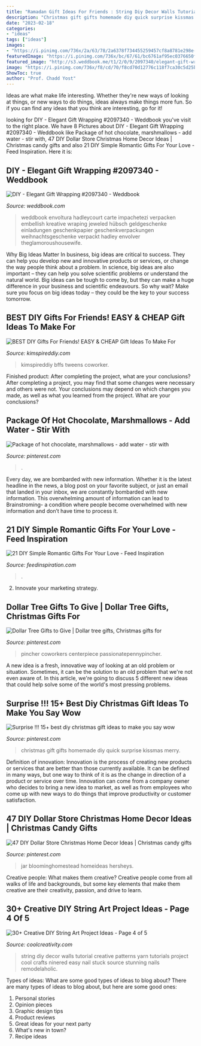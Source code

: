 ```yaml
---
title: "Ramadan Gift Ideas For Friends : String Diy Decor Walls Tutorial Creative Patterns Yarn Tutorials Project Cool Crafts Ninered Easy Nail Stuck Source Stunning Nails Remodelaholic"
description: "Christmas gift gifts homemade diy quick surprise kissmas merry"
date: "2023-02-18"
categories:
- "ideas"
tags: ["ideas"]
images:
- "https://i.pinimg.com/736x/2a/63/78/2a6378f734455259457cf8a8781e298e--snowman-soup-snowman-party.jpg"
featuredImage: "https://i.pinimg.com/736x/bc/67/61/bc6761af95ec0376650fb228c6bb8baa.jpg"
featured_image: "http://s3.weddbook.me/t1/2/0/9/2097340/elegant-gift-wrapping.jpg"
image: "https://i.pinimg.com/736x/f8/cd/70/f8cd70d12776c118f7ca30c5d25b09ab.jpg"
ShowToc: true
author: "Prof. Chadd Yost"
---
```



Ideas are what make life interesting. Whether they're new ways of looking at things, or new ways to do things, ideas always make things more fun. So if you can find any ideas that you think are interesting, go for it!

	

		
looking for DIY - Elegant Gift Wrapping #2097340 - Weddbook you've visit to the right place. We have 8 Pictures about DIY - Elegant Gift Wrapping #2097340 - Weddbook like Package of hot chocolate, marshmallows - add water - stir with, 47 DIY Dollar Store Christmas Home Decor Ideas | Christmas candy gifts and also 21 DIY Simple Romantic Gifts For Your Love - Feed Inspiration. Here it is:
		
    
## DIY - Elegant Gift Wrapping #2097340 - Weddbook

<img loading=lazy src="http://s3.weddbook.me/t1/2/0/9/2097340/elegant-gift-wrapping.jpg" onerror="this.onerror=null;this.src='https://tse2.mm.bing.net/th?id=OIP.BTT-mTguTHrCzD2pLhVTEQHaJ3&amp;pid=15.1';" alt="DIY - Elegant Gift Wrapping #2097340 - Weddbook">

_Source: weddbook.com_

>weddbook envoltura hadleycourt carte impachetezi verpacken embellish kreative wraping jeweled hübsch geldgeschenke einladungen geschenkpapier geschenkverpackungen weihnachtsgeschenke verpackt hadley envolver theglamoroushousewife. 

	

Why Big Ideas Matter
In business, big ideas are critical to success. They can help you develop new and innovative products or services, or change the way people think about a problem. In science, big ideas are also important – they can help you solve scientific problems or understand the natural world.
Big ideas can be tough to come by, but they can make a huge difference in your business and scientific endeavours. So why wait? Make sure you focus on big ideas today – they could be the key to your success tomorrow.

    
## BEST DIY Gifts For Friends! EASY &amp; CHEAP Gift Ideas To Make For

<img loading=lazy src="https://kimspireddiy.com/wp-content/uploads/2018/10/BEST-DIY-Gifts-For-Friends-EASY-and-CHEAP-Gift-Ideas-To-Make-For-Birthdays-Christmas-Gifts-Creative-and-Unique-Presents-That-Are-Cute-Last-Minute-Handmade-Ideas-BFFs-Teens-.jpg" onerror="this.onerror=null;this.src='https://tse3.mm.bing.net/th?id=OIP.Fkfmntt1hpJL_LWPBusHCwHaPH&amp;pid=15.1';" alt="BEST DIY Gifts For Friends! EASY &amp; CHEAP Gift Ideas To Make For">

_Source: kimspireddiy.com_

>kimspireddiy bffs tweens coworker. 

	

Finished product: After completing the project, what are your conclusions?
After completing a project, you may find that some changes were necessary and others were not. Your conclusions may depend on which changes you made, as well as what you learned from the project. What are your conclusions?

    
## Package Of Hot Chocolate, Marshmallows - Add Water - Stir With

<img loading=lazy src="https://i.pinimg.com/736x/2a/63/78/2a6378f734455259457cf8a8781e298e--snowman-soup-snowman-party.jpg" onerror="this.onerror=null;this.src='https://tse2.mm.bing.net/th?id=OIP.hA1Wrzxt_7Tf9UZ6SE9J_AHaLH&amp;pid=15.1';" alt="Package of hot chocolate, marshmallows - add water - stir with">

_Source: pinterest.com_

>. 

	

Every day, we are bombarded with new information. Whether it is the latest headline in the news, a blog post on your favorite subject, or just an email that landed in your inbox, we are constantly bombarded with new information. This overwhelming amount of information can lead to Brainstroming- a condition where people become overwhelmed with new information and don’t have time to process it.

    
## 21 DIY Simple Romantic Gifts For Your Love - Feed Inspiration

<img loading=lazy src="http://feedinspiration.com/wp-content/uploads/2017/01/Romantic-DIY-Valentines-Gifts-for-Him.jpg" onerror="this.onerror=null;this.src='https://tse1.mm.bing.net/th?id=OIP.FpMsGZH0y3bLbHgENR9HWgHaL8&amp;pid=15.1';" alt="21 DIY Simple Romantic Gifts For Your Love - Feed Inspiration">

_Source: feedinspiration.com_

>. 

	

2. Innovate your marketing strategy.

    
## Dollar Tree Gifts To Give | Dollar Tree Gifts, Christmas Gifts For

<img loading=lazy src="https://i.pinimg.com/736x/bc/67/61/bc6761af95ec0376650fb228c6bb8baa.jpg" onerror="this.onerror=null;this.src='https://tse2.mm.bing.net/th?id=OIP.11F9kUsPrX3UZLLe3qkb_wHaLH&amp;pid=15.1';" alt="Dollar Tree Gifts to Give | Dollar tree gifts, Christmas gifts for">

_Source: pinterest.com_

>pincher coworkers centerpiece passionatepennypincher. 

	

A new idea is a fresh, innovative way of looking at an old problem or situation. Sometimes, it can be the solution to an old problem that we're not even aware of. In this article, we're going to discuss 5 different new ideas that could help solve some of the world's most pressing problems.

    
## Surprise !!! 15+ Best Diy Christmas Gift Ideas To Make You Say Wow

<img loading=lazy src="https://i.pinimg.com/736x/f8/cd/70/f8cd70d12776c118f7ca30c5d25b09ab.jpg" onerror="this.onerror=null;this.src='https://tse2.mm.bing.net/th?id=OIP.TsBRkopqMkOYaadHvvSnygHaLG&amp;pid=15.1';" alt="Surprise !!! 15+ best diy christmas gift ideas to make you say wow">

_Source: pinterest.com_

>christmas gift gifts homemade diy quick surprise kissmas merry. 

	

Definition of innovation:
Innovation is the process of creating new products or services that are better than those currently available. It can be defined in many ways, but one way to think of it is as the change in direction of a product or service over time. Innovation can come from a company owner who decides to bring a new idea to market, as well as from employees who come up with new ways to do things that improve productivity or customer satisfaction.

    
## 47 DIY Dollar Store Christmas Home Decor Ideas | Christmas Candy Gifts

<img loading=lazy src="https://i.pinimg.com/736x/06/1b/0e/061b0ef6e4e6e618491597e3bedd7cb3.jpg" onerror="this.onerror=null;this.src='https://tse2.mm.bing.net/th?id=OIP.hw4NeVYUNSQAW8epHQWM-AHaKj&amp;pid=15.1';" alt="47 DIY Dollar Store Christmas Home Decor Ideas | Christmas candy gifts">

_Source: pinterest.com_

>jar bloominghomestead homeideas hersheys. 

	

Creative people: What makes them creative?
Creative people come from all walks of life and backgrounds, but some key elements that make them creative are their creativity, passion, and drive to learn.

    
## 30+ Creative DIY String Art Project Ideas - Page 4 Of 5

<img loading=lazy src="https://coolcreativity.com/wp-content/uploads/2016/04/DIY-String-Wall-Art-Tutorial.jpg" onerror="this.onerror=null;this.src='https://tse4.mm.bing.net/th?id=OIP.-bVXFb8zWq_YUlkrxKVMWwHaJ4&amp;pid=15.1';" alt="30+ Creative DIY String Art Project Ideas - Page 4 of 5">

_Source: coolcreativity.com_

>string diy decor walls tutorial creative patterns yarn tutorials project cool crafts ninered easy nail stuck source stunning nails remodelaholic. 

	

Types of ideas: What are some good types of ideas to blog about?
There are many types of ideas to blog about, but here are some good ones:
1. Personal stories 
2. Opinion pieces 
3. Graphic design tips 
4. Product reviews 
5. Great ideas for your next party 
6. What's new in town? 
7. Recipe ideas 

